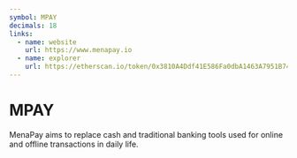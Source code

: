 ```yaml
---
symbol: MPAY
decimals: 18
links:
  - name: website
    url: https://www.menapay.io
  - name: explorer
    url: https://etherscan.io/token/0x3810A4Ddf41E586Fa0dbA1463A7951B748cEcFca
---
```


# MPAY

MenaPay aims to replace cash and traditional banking tools used for online and offline transactions in daily life.
